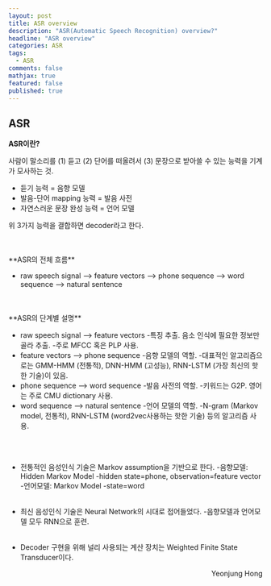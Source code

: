 ```yaml
---
layout: post
title: ASR overview
description: "ASR(Automatic Speech Recognition) overview?"
headline: "ASR overview"
categories: ASR
tags: 
  - ASR
comments: false
mathjax: true
featured: false
published: true
---
```


## ASR


**ASR이란?**

사람이 말소리를 (1) 듣고 (2) 단어를 떠올려서 (3) 문장으로 받아쓸 수 있는 능력을 기계가 모사하는 것.

- 듣기 능력 = 음향 모델
- 발음-단어 mapping 능력 = 발음 사전
- 자연스러운 문장 완성 능력 = 언어 모델

위 3가지 능력을 결합하면 decoder라고 한다.

<br/>
<br/>
**ASR의 전체 흐름**

- raw speech signal --> feature vectors --> phone sequence --> word sequence --> natural sentence

<br/>
<br/>
**ASR의 단계별 설명**

- raw speech signal --> feature vectors
  -특징 추출. 음소 인식에 필요한 정보만 골라 추출. 
  -주로 MFCC 혹은 PLP 사용. 
- feature vectors --> phone sequence
  -음향 모델의 역할. 
  -대표적인 알고리즘으로는 GMM-HMM (전통적), DNN-HMM (고성능), RNN-LSTM (가장 최신의 핫한 기술)이 있음.
- phone sequence --> word sequence
  -발음 사전의 역할. 
  -키워드는 G2P. 영어는 주로 CMU dictionary 사용.
- word sequence --> natural sentence
  -언어 모델의 역할. 
  -N-gram (Markov model, 전통적), RNN-LSTM (word2vec사용하는 핫한 기술) 등의 알고리즘 사용.

<br/>
<br/>

- 전통적인 음성인식 기술은 Markov assumption을 기반으로 한다.
  -음향모델: Hidden Markov Model
    -hidden state=phone, observation=feature vector
  -언어모델: Markov Model
    -state=word<br><br>
 
- 최신 음성인식 기술은 Neural Network의 시대로 접어들었다.
  -음향모델과 언어모델 모두 RNN으로 훈련.<br><br>
  
- Decoder 구현을 위해 널리 사용되는 계산 장치는 Weighted Finite State Transducer이다.

<p align="right"> Yeonjung Hong <p>
